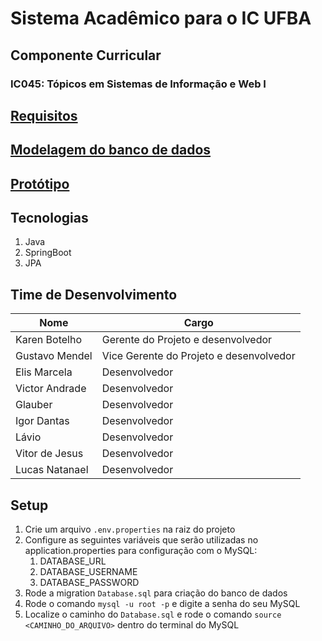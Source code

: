 # Sistema Acadêmico para o IC UFBA

## Componente Curricular

### IC045: Tópicos em Sistemas de Informação e Web I

## [Requisitos](https://docs.google.com/presentation/d/1a3dgAwdtRAF2NXGnoe2KquYpQRfYFTteFK93tTGccS0/edit?usp=sharing)

## [Modelagem do banco de dados](https://drawsql.app/teams/grupo2-3/diagrams/sistema-academico)

## [Protótipo](https://www.figma.com/file/wP6PIRd9qBeLcVg6oAhmXa/IC045-%E2%80%93-Sistema-Acad%C3%AAmico?type=design&node-id=0%3A1&mode=design&t=Q2H3Z0lLVXlxUGJa-1)

## Tecnologias
1. Java
2. SpringBoot
3. JPA

## Time de Desenvolvimento

| Nome           | Cargo                                   |
| -------------- | --------------------------------------- |
| Karen Botelho  | Gerente do Projeto e desenvolvedor      |
| Gustavo Mendel | Vice Gerente do Projeto e desenvolvedor |
| Elis Marcela   | Desenvolvedor                           |
| Victor Andrade | Desenvolvedor                           |
| Glauber        | Desenvolvedor                           |
| Igor Dantas    | Desenvolvedor                           |
| Lávio          | Desenvolvedor                           |
| Vitor de Jesus | Desenvolvedor                           |
| Lucas Natanael | Desenvolvedor                           |

## Setup

1. Crie um arquivo `.env.properties` na raiz do projeto
2. Configure as seguintes variáveis que serão utilizadas no application.properties para configuração com o MySQL:
   1. DATABASE_URL
   2. DATABASE_USERNAME
   3. DATABASE_PASSWORD
3. Rode a migration `Database.sql` para criação do banco de dados
  1. Rode o comando `mysql -u root -p` e digite a senha do seu MySQL
  2. Localize o caminho do `Database.sql` e rode o comando `source <CAMINHO_DO_ARQUIVO>` dentro do terminal do MySQL
